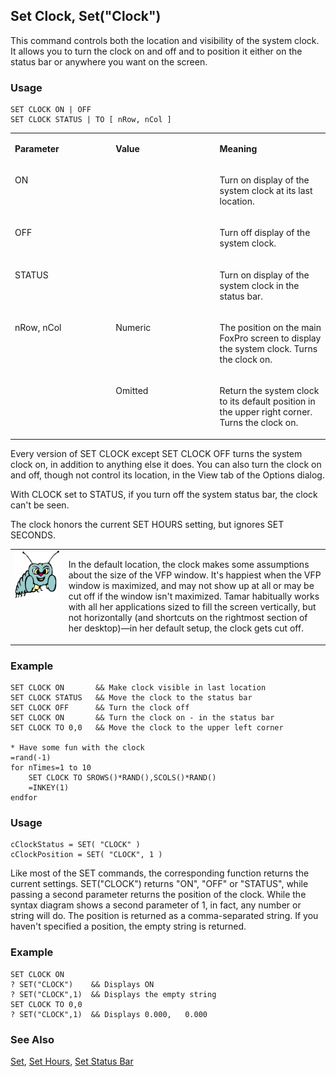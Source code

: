 ## Set Clock, Set("Clock")

This command controls both the location and visibility of the system clock. It allows you to turn the clock on and off and to position it either on the status bar or anywhere you want on the screen.

### Usage

```foxpro
SET CLOCK ON | OFF
SET CLOCK STATUS | TO [ nRow, nCol ]
```
<table>
<tr>
  <td width="32%" valign="top">
  <p><b>Parameter</b></p>
  </td>
  <td width=23% valign=top>
  <p><b>Value</b></p>
  </td>
  <td width=45% valign=top>
  <p><b>Meaning</b></p>
  </td>
 </tr>
<tr>
  <td width="32%" valign="top">
  <p>ON</p>
  </td>
  <td width=23% valign=top>
  &nbsp;</td>
  <td width=45% valign=top>
  <p>Turn on display of the system clock at its last location.</p>
  </td>
 </tr>
<tr>
  <td width="32%" valign="top">
  <p>OFF</p>
  </td>
  <td width=23% valign=top>
  &nbsp;</td>
  <td width=45% valign=top>
  <p>Turn off display of the system clock.</p>
  </td>
 </tr>
<tr>
  <td width="32%" valign="top">
  <p>STATUS</p>
  </td>
  <td width=23% valign=top>
  &nbsp;</td>
  <td width=45% valign=top>
  <p>Turn on display of the system clock in the status bar.</p>
  </td>
 </tr>
<tr>
  <td width=32% rowspan=2 valign=top>
  <p>nRow, nCol</p>
  </td>
  <td width=23% valign=top>
  <p>Numeric</p>
  </td>
  <td width=45% valign=top>
  <p>The position on the main FoxPro screen to display the system clock. Turns the clock on.</p>
  </td>
 </tr>
<tr>
  <td width=33% valign=top>
  <p>Omitted</p>
  </td>
  <td width=67% valign=top>
  <p>Return the system clock to its default position in the upper right corner. Turns the clock on.</p>
  </td>
 </tr>
</table>

Every version of SET CLOCK except SET CLOCK OFF turns the system clock on, in addition to anything else it does. You can also turn the clock on and off, though not control its location, in the View tab of the Options dialog.

With CLOCK set to STATUS, if you turn off the system status bar, the clock can't be seen.

The clock honors the current SET HOURS setting, but ignores SET SECONDS.

<table>
<tr>
  <td width="17%" valign="top">
<img width="95" height="78" src="bug.gif">
  </td>
  <td width=83%>
  <p>In the default location, the clock makes some assumptions about the size of the VFP window. It's happiest when the VFP window is maximized, and may not show up at all or may be cut off if the window isn't maximized. Tamar habitually works with all her applications sized to fill the screen vertically, but not horizontally (and shortcuts on the rightmost section of her desktop)&mdash;in her default setup, the clock gets cut off.</p>
  </td>
 </tr>
</table>

### Example

```foxpro
SET CLOCK ON       && Make clock visible in last location
SET CLOCK STATUS   && Move the clock to the status bar
SET CLOCK OFF      && Turn the clock off
SET CLOCK ON       && Turn the clock on - in the status bar
SET CLOCK TO 0,0   && Move the clock to the upper left corner

* Have some fun with the clock
=rand(-1)
for nTimes=1 to 10
    SET CLOCK TO SROWS()*RAND(),SCOLS()*RAND()
    =INKEY(1)
endfor
```
### Usage

```foxpro
cClockStatus = SET( "CLOCK" )
cClockPosition = SET( "CLOCK", 1 )
```

Like most of the SET commands, the corresponding function returns the current settings. SET("CLOCK") returns "ON", "OFF" or "STATUS", while passing a second parameter returns the position of the clock. While the syntax diagram shows a second parameter of 1, in fact, any number or string will do. The position is returned as a comma-separated string. If you haven't specified a position, the empty string is returned.

### Example

```foxpro
SET CLOCK ON
? SET("CLOCK")    && Displays ON
? SET("CLOCK",1)  && Displays the empty string
SET CLOCK TO 0,0
? SET("CLOCK",1)  && Displays 0.000,   0.000
```
### See Also

[Set](s4g126.md), [Set Hours](s4g036.md), [Set Status Bar](s4g638.md)